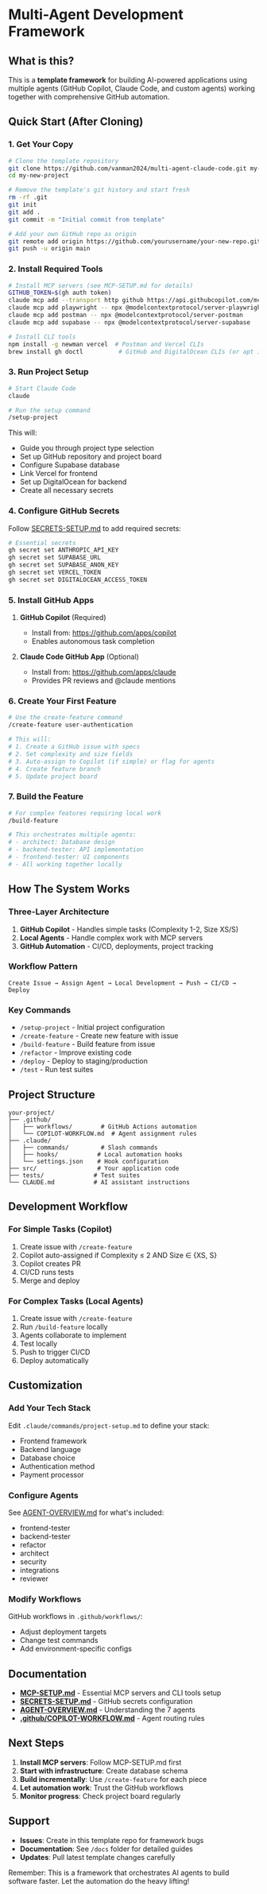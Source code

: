 # Multi-Agent Development Framework

## What is this?

This is a **template framework** for building AI-powered applications using multiple agents (GitHub Copilot, Claude Code, and custom agents) working together with comprehensive GitHub automation.

## Quick Start (After Cloning)

### 1. Get Your Copy

```bash
# Clone the template repository
git clone https://github.com/vanman2024/multi-agent-claude-code.git my-new-project
cd my-new-project

# Remove the template's git history and start fresh
rm -rf .git
git init
git add .
git commit -m "Initial commit from template"

# Add your own GitHub repo as origin
git remote add origin https://github.com/yourusername/your-new-repo.git
git push -u origin main
```

### 2. Install Required Tools

```bash
# Install MCP servers (see MCP-SETUP.md for details)
GITHUB_TOKEN=$(gh auth token)
claude mcp add --transport http github https://api.githubcopilot.com/mcp -H "Authorization: Bearer $GITHUB_TOKEN"
claude mcp add playwright -- npx @modelcontextprotocol/server-playwright
claude mcp add postman -- npx @modelcontextprotocol/server-postman
claude mcp add supabase -- npx @modelcontextprotocol/server-supabase

# Install CLI tools
npm install -g newman vercel  # Postman and Vercel CLIs
brew install gh doctl          # GitHub and DigitalOcean CLIs (or apt install)
```

### 3. Run Project Setup

```bash
# Start Claude Code
claude

# Run the setup command
/setup-project
```

This will:
- Guide you through project type selection
- Set up GitHub repository and project board
- Configure Supabase database
- Link Vercel for frontend
- Set up DigitalOcean for backend
- Create all necessary secrets

### 4. Configure GitHub Secrets

Follow [SECRETS-SETUP.md](./SECRETS-SETUP.md) to add required secrets:

```bash
# Essential secrets
gh secret set ANTHROPIC_API_KEY
gh secret set SUPABASE_URL
gh secret set SUPABASE_ANON_KEY
gh secret set VERCEL_TOKEN
gh secret set DIGITALOCEAN_ACCESS_TOKEN
```

### 5. Install GitHub Apps

1. **GitHub Copilot** (Required)
   - Install from: https://github.com/apps/copilot
   - Enables autonomous task completion

2. **Claude Code GitHub App** (Optional)
   - Install from: https://github.com/apps/claude
   - Provides PR reviews and @claude mentions

### 6. Create Your First Feature

```bash
# Use the create-feature command
/create-feature user-authentication

# This will:
# 1. Create a GitHub issue with specs
# 2. Set complexity and size fields
# 3. Auto-assign to Copilot (if simple) or flag for agents
# 4. Create feature branch
# 5. Update project board
```

### 7. Build the Feature

```bash
# For complex features requiring local work
/build-feature

# This orchestrates multiple agents:
# - architect: Database design
# - backend-tester: API implementation
# - frontend-tester: UI components
# - All working together locally
```

## How The System Works

### Three-Layer Architecture

1. **GitHub Copilot** - Handles simple tasks (Complexity 1-2, Size XS/S)
2. **Local Agents** - Handle complex work with MCP servers
3. **GitHub Automation** - CI/CD, deployments, project tracking

### Workflow Pattern

```
Create Issue → Assign Agent → Local Development → Push → CI/CD → Deploy
```

### Key Commands

- `/setup-project` - Initial project configuration
- `/create-feature` - Create new feature with issue
- `/build-feature` - Build feature from issue
- `/refactor` - Improve existing code
- `/deploy` - Deploy to staging/production
- `/test` - Run test suites

## Project Structure

```
your-project/
├── .github/
│   ├── workflows/        # GitHub Actions automation
│   └── COPILOT-WORKFLOW.md  # Agent assignment rules
├── .claude/
│   ├── commands/         # Slash commands
│   ├── hooks/           # Local automation hooks
│   └── settings.json    # Hook configuration
├── src/                 # Your application code
├── tests/              # Test suites
└── CLAUDE.md           # AI assistant instructions
```

## Development Workflow

### For Simple Tasks (Copilot)
1. Create issue with `/create-feature`
2. Copilot auto-assigned if Complexity ≤ 2 AND Size ∈ {XS, S}
3. Copilot creates PR
4. CI/CD runs tests
5. Merge and deploy

### For Complex Tasks (Local Agents)
1. Create issue with `/create-feature`
2. Run `/build-feature` locally
3. Agents collaborate to implement
4. Test locally
5. Push to trigger CI/CD
6. Deploy automatically

## Customization

### Add Your Tech Stack

Edit `.claude/commands/project-setup.md` to define your stack:
- Frontend framework
- Backend language
- Database choice
- Authentication method
- Payment processor

### Configure Agents

See [AGENT-OVERVIEW.md](./AGENT-OVERVIEW.md) for what's included:
- frontend-tester
- backend-tester
- refactor
- architect
- security
- integrations
- reviewer

### Modify Workflows

GitHub workflows in `.github/workflows/`:
- Adjust deployment targets
- Change test commands
- Add environment-specific configs

## Documentation

- **[MCP-SETUP.md](./MCP-SETUP.md)** - Essential MCP servers and CLI tools setup
- **[SECRETS-SETUP.md](./SECRETS-SETUP.md)** - GitHub secrets configuration
- **[AGENT-OVERVIEW.md](./AGENT-OVERVIEW.md)** - Understanding the 7 agents
- **[.github/COPILOT-WORKFLOW.md](./.github/COPILOT-WORKFLOW.md)** - Agent routing rules

## Next Steps

1. **Install MCP servers**: Follow MCP-SETUP.md first
2. **Start with infrastructure**: Create database schema
3. **Build incrementally**: Use `/create-feature` for each piece
4. **Let automation work**: Trust the GitHub workflows
5. **Monitor progress**: Check project board regularly

## Support

- **Issues**: Create in this template repo for framework bugs
- **Documentation**: See `/docs` folder for detailed guides
- **Updates**: Pull latest template changes carefully

Remember: This is a framework that orchestrates AI agents to build software faster. Let the automation do the heavy lifting!